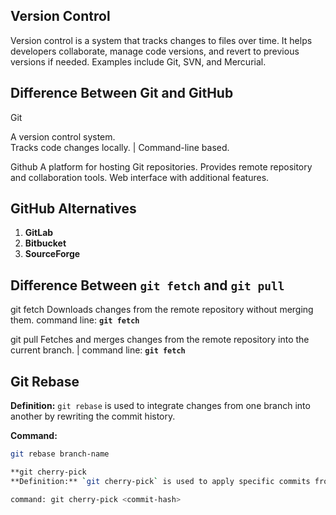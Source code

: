 ## Version Control
Version control is a system that tracks changes to files over time. It helps developers collaborate, manage code versions, and revert to previous versions if needed. Examples include Git, SVN, and Mercurial.

## Difference Between Git and GitHub

 Git                                                                
                                                                   
 A version control system.                                           
 Tracks code changes locally. 
 | Command-line based.


 Github
 A platform for hosting Git repositories.
  Provides remote repository and collaboration tools.
  Web interface with additional features.     


  ## GitHub Alternatives
  1. **GitLab**
2. **Bitbucket**
3. **SourceForge**

## Difference Between `git fetch` and `git pull`

git fetch
 Downloads changes from the remote repository without merging them. 
 command line:
 **`git fetch`** 

 git pull
 Fetches and merges changes from the remote repository into the current branch. |
command line: **`git fetch`** 


## Git Rebase
**Definition:** `git rebase` is used to integrate changes from one branch into another by rewriting the commit history.

**Command:**
```bash
git rebase branch-name

**git cherry-pick
**Definition:** `git cherry-pick` is used to apply specific commits from one branch to another.

command: git cherry-pick <commit-hash>
